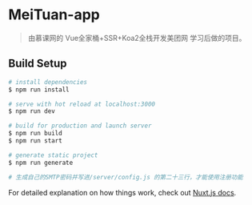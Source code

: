 # MeiTuan-app

>  由慕课网的 Vue全家桶+SSR+Koa2全栈开发美团网 学习后做的项目。  

## Build Setup

``` bash
# install dependencies
$ npm run install

# serve with hot reload at localhost:3000
$ npm run dev

# build for production and launch server
$ npm run build
$ npm run start

# generate static project
$ npm run generate

# 生成自己的SMTP密码并写进/server/config.js 的第二十三行，才能使用注册功能
```

For detailed explanation on how things work, check out [Nuxt.js docs](https://nuxtjs.org).
